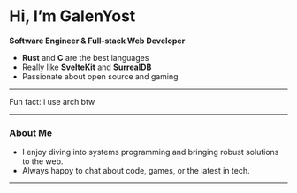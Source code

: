 # Hi, I’m GalenYost

**Software Engineer & Full-stack Web Developer**

- **Rust** and **C** are the best languages
- Really like **SvelteKit** and **SurrealDB**
- Passionate about open source and gaming

---

Fun fact: i use arch btw

---

### About Me

- I enjoy diving into systems programming and bringing robust solutions to the web.
- Always happy to chat about code, games, or the latest in tech.

---
